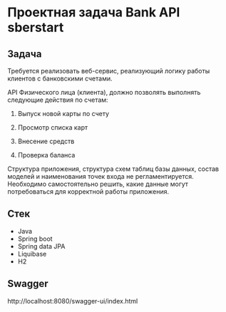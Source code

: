 # Проектная задача Bank API sberstart

## Задача
Требуется реализовать веб-сервис, реализующий логику работы клиентов с банковскими счетами.

API Физического лица (клиента), должно позволять выполнять следующие действия по счетам:

1) Выпуск новой карты по счету

2) Проcмотр списка карт
3) Внесение средств 
4) Проверка баланса

Структура приложения, структура схем таблиц базы данных, состав моделей и наименования точек входа не регламентируется. Необходимо самостоятельно решить, какие данные могут потребоваться для корректной работы приложения.

## Стек
* Java
* Spring boot
* Spring data JPA
* Liquibase
* H2

## Swagger 
http://localhost:8080/swagger-ui/index.html